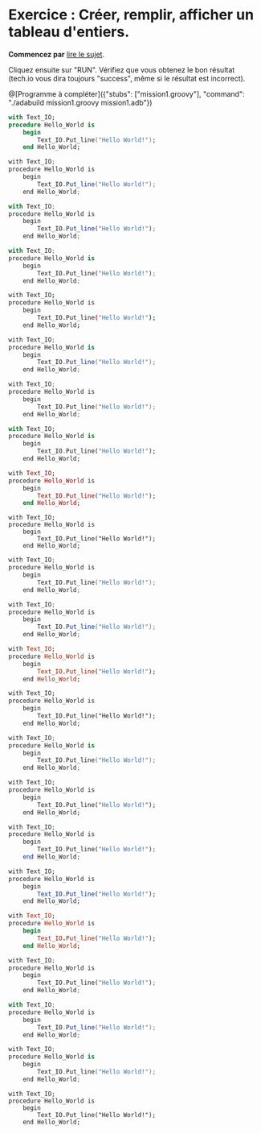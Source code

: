# Exercice : Créer, remplir, afficher un tableau d'entiers.

**Commencez par** [lire le sujet](http://wwwperso.insa-toulouse.fr/~lebotlan/Y/Ada-S2/exo-base-tab.html).

Cliquez ensuite sur "RUN".
Vérifiez que vous obtenez le bon résultat (tech.io vous dira toujours "success", même si le résultat est incorrect).

@[Programme à compléter]({"stubs": ["mission1.groovy"], "command": "./adabuild mission1.groovy  mission1.adb"})


```ada
with Text_IO;
procedure Hello_World is
    begin
        Text_IO.Put_line("Hello World!");
    end Hello_World;


```
```java runnable
with Text_IO;
procedure Hello_World is
    begin
        Text_IO.Put_line("Hello World!");
    end Hello_World;

```
```javascript runnable
with Text_IO;
procedure Hello_World is
    begin
        Text_IO.Put_line("Hello World!");
    end Hello_World;

```
```python runnable
with Text_IO;
procedure Hello_World is
    begin
        Text_IO.Put_line("Hello World!");
    end Hello_World;

```
```bash runnable
with Text_IO;
procedure Hello_World is
    begin
        Text_IO.Put_line("Hello World!");
    end Hello_World;

```
```C# runnable
with Text_IO;
procedure Hello_World is
    begin
        Text_IO.Put_line("Hello World!");
    end Hello_World;

```
```C++ runnable
with Text_IO;
procedure Hello_World is
    begin
        Text_IO.Put_line("Hello World!");
    end Hello_World;

```
```dart runnable
with Text_IO;
procedure Hello_World is
    begin
        Text_IO.Put_line("Hello World!");
    end Hello_World;

```
```elixir runnable
with Text_IO;
procedure Hello_World is
    begin
        Text_IO.Put_line("Hello World!");
    end Hello_World;

```
```F# runnable
with Text_IO;
procedure Hello_World is
    begin
        Text_IO.Put_line("Hello World!");
    end Hello_World;

```
```go runnable
with Text_IO;
procedure Hello_World is
    begin
        Text_IO.Put_line("Hello World!");
    end Hello_World;

```
```groovy runnable
with Text_IO;
procedure Hello_World is
    begin
        Text_IO.Put_line("Hello World!");
    end Hello_World;

```
```haskell runnable
with Text_IO;
procedure Hello_World is
    begin
        Text_IO.Put_line("Hello World!");
    end Hello_World;

```
```html runnable
with Text_IO;
procedure Hello_World is
    begin
        Text_IO.Put_line("Hello World!");
    end Hello_World;

```
```kotlin runnable
with Text_IO;
procedure Hello_World is
    begin
        Text_IO.Put_line("Hello World!");
    end Hello_World;

```
```perl runnable
with Text_IO;
procedure Hello_World is
    begin
        Text_IO.Put_line("Hello World!");
    end Hello_World;

```
```php runnable
with Text_IO;
procedure Hello_World is
    begin
        Text_IO.Put_line("Hello World!");
    end Hello_World;

```
```R runnable
with Text_IO;
procedure Hello_World is
    begin
        Text_IO.Put_line("Hello World!");
    end Hello_World;

```
```ruby runnable
with Text_IO;
procedure Hello_World is
    begin
        Text_IO.Put_line("Hello World!");
    end Hello_World;

```
```rust runnable
with Text_IO;
procedure Hello_World is
    begin
        Text_IO.Put_line("Hello World!");
    end Hello_World;

```
```scala runnable
with Text_IO;
procedure Hello_World is
    begin
        Text_IO.Put_line("Hello World!");
    end Hello_World;

```
```swift runnable
with Text_IO;
procedure Hello_World is
    begin
        Text_IO.Put_line("Hello World!");
    end Hello_World;

```
```vb.net runnable
with Text_IO;
procedure Hello_World is
    begin
        Text_IO.Put_line("Hello World!");
    end Hello_World;

```